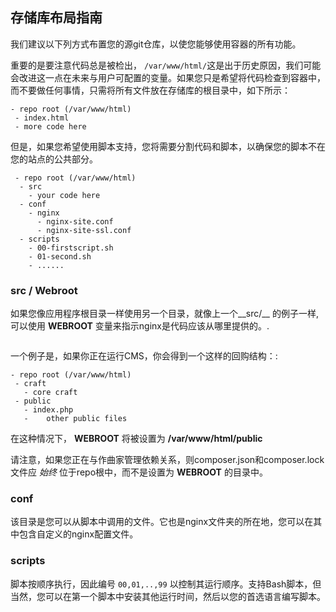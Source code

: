 ## 存储库布局指南

我们建议以下列方式布置您的源git仓库，以使您能够使用容器的所有功能。

重要的是要注意代码总是被检出， ```/var/www/html/```这是出于历史原因，我们可能会改进这一点在未来与用户可配置的变量。如果您只是希望将代码检查到容器中，而不要做任何事情，只需将所有文件放在存储库的根目录中，如下所示：

```
- repo root (/var/www/html)
 - index.html
 - more code here
```

但是，如果您希望使用脚本支持，您将需要分割代码和脚本，以确保您的脚本不在您的站点的公共部分。

```
 - repo root (/var/www/html)
  - src
    - your code here
  - conf
    - nginx
      - nginx-site.conf
      - nginx-site-ssl.conf
  - scripts
    - 00-firstscript.sh
    - 01-second.sh
    - ......
```

### src / Webroot
如果您像应用程序根目录一样使用另一个目录，就像上一个__src/__ 的例子一样, 可以使用 __WEBROOT__ 变量来指示nginx是代码应该从哪里提供的。.

``` docker run -e 'WEBROOT=/var/www/html/src/' -e OTHER_VARS ........
```

一个例子是，如果你正在运行CMS，你会得到一个这样的回购结构：:

```
- repo root (/var/www/html)
 - craft
   - core craft
 - public
   - index.php
   -    other public files
```

在这种情况下， __WEBROOT__ 将被设置为 __/var/www/html/public__

请注意，如果您正在与作曲家管理依赖关系，则composer.json和composer.lock文件应 *始终* 位于repo根中，而不是设置为 __WEBROOT__ 的目录中。

### conf
该目录是您可以从脚本中调用的文件。它也是nginx文件夹的所在地，您可以在其中包含自定义的nginx配置文件。

### scripts
脚本按顺序执行，因此编号 ```00,01,..,99``` 以控制其运行顺序。支持Bash脚本，但当然，您可以在第一个脚本中安装其他运行时间，然后以您的首选语言编写脚本。
